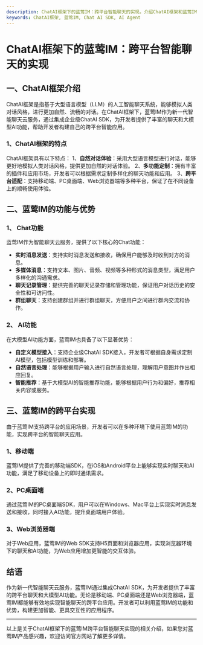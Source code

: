 ```yaml
---
description: ChatAI框架下的蓝莺IM：跨平台智能聊天的实现。介绍ChatAI框架和蓝莺IM的功能、跨平台实现以及优势。
keywords: ChatAI框架, 蓝莺IM, Chat AI SDK, AI Agent
---
```

# ChatAI框架下的蓝莺IM：跨平台智能聊天的实现

## 一、ChatAI框架介绍
ChatAI框架是指基于大型语言模型（LLM）的人工智能聊天系统，能够模拟人类对话风格，进行更加自然、流畅的对话。在ChatAI框架下，蓝莺IM作为新一代智能聊天云服务，通过集成企业级ChatAI SDK，为开发者提供了丰富的聊天和大模型AI功能，帮助开发者构建自己的跨平台智能应用。

### 1、ChatAI框架的特点
ChatAI框架具有以下特点：
1、**自然对话体验**：采用大型语言模型进行对话，能够更好地模拟人类对话风格，提供更加自然的对话体验。
2、**多功能定制**：拥有丰富的插件和应用市场，开发者可以根据需求定制多样化的聊天功能和应用。
3、**跨平台适配**：支持移动端、PC桌面端、Web浏览器端等多种平台，保证了在不同设备上的顺畅使用体验。

## 二、蓝莺IM的功能与优势

### 1、 Chat功能
蓝莺IM作为智能聊天云服务，提供了以下核心的Chat功能：
- **实时消息发送**：支持实时消息发送和接收，确保用户能够及时收到对方的消息。
- **多媒体消息**：支持文本、图片、音频、视频等多种形式的消息类型，满足用户多样化的沟通需求。
- **聊天记录管理**：提供完善的聊天记录存储和管理功能，保证用户对话历史的安全性和可访问性。
- **群组聊天**：支持创建群组并进行群组聊天，方便用户之间进行群内交流和协作。

### 2、 AI功能
在大模型AI功能方面，蓝莺IM也具备了以下显著优势：
- **自定义模型接入**：支持企业级ChatAI SDK接入，开发者可根据自身需求定制AI模型，包括模型训练和部署。
- **自然语言处理**：能够根据用户输入进行自然语言处理，理解用户意图并作出相应回复。
- **智能推荐**：基于大模型AI的智能推荐功能，能够根据用户行为和偏好，推荐相关内容或服务。

## 三、蓝莺IM的跨平台实现
由于蓝莺IM支持跨平台的应用场景，开发者可以在多种环境下使用蓝莺IM的功能，实现跨平台的智能聊天应用。

### 1、移动端
蓝莺IM提供了完善的移动端SDK，在iOS和Android平台上能够实现实时聊天和AI功能，满足了移动设备上的即时通讯需求。

### 2、PC桌面端
通过蓝莺IM的PC桌面端SDK，用户可以在Windows、Mac平台上实现实时消息发送和接收，同时接入AI功能，提升桌面端用户体验。

### 3、Web浏览器端
对于Web应用，蓝莺IM的Web SDK支持H5页面和浏览器应用，实现浏览器环境下的聊天和AI功能，为Web应用增加更智能的交互体验。

## 结语
作为新一代智能聊天云服务，蓝莺IM通过集成ChatAI SDK，为开发者提供了丰富的跨平台聊天和大模型AI功能。无论是移动端、PC桌面端还是Web浏览器端，蓝莺IM都能够有效地实现智能聊天的跨平台应用。开发者可以利用蓝莺IM的功能和优势，构建更加智能、更具交互性的应用程序。

---
以上是关于ChatAI框架下的蓝莺IM跨平台智能聊天实现的相关介绍，如果您对蓝莺IM产品感兴趣，欢迎访问官方网站了解更多详情。